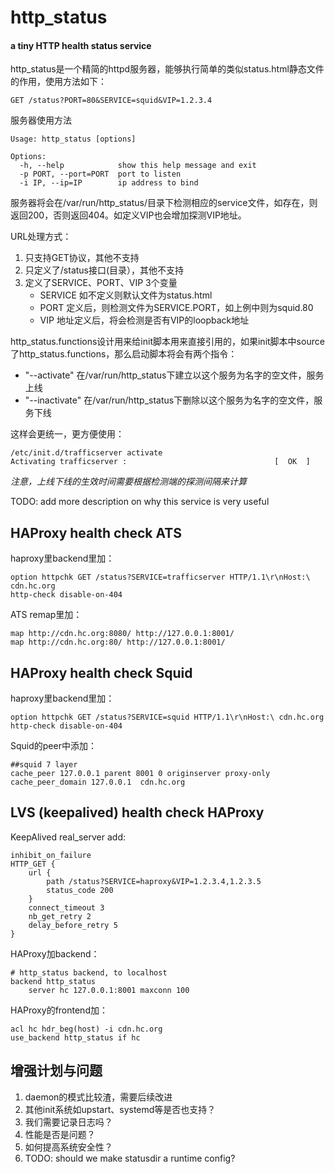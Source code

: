 # http_status #
#### a tiny HTTP health status service ####

http_status是一个精简的httpd服务器，能够执行简单的类似status.html静态文件的作用，使用方法如下：

	GET /status?PORT=80&SERVICE=squid&VIP=1.2.3.4

服务器使用方法

	Usage: http_status [options]
	
	Options:
	  -h, --help            show this help message and exit
	  -p PORT, --port=PORT  port to listen
	  -i IP, --ip=IP        ip address to bind


服务器将会在/var/run/http_status/目录下检测相应的service文件，如存在，则返回200，否则返回404。如定义VIP也会增加探测VIP地址。

URL处理方式：

1. 只支持GET协议，其他不支持
2. 只定义了/status接口(目录），其他不支持
3. 定义了SERVICE、PORT、VIP 3个变量
   * SERVICE 如不定义则默认文件为status.html
   * PORT 定义后，则检测文件为SERVICE.PORT，如上例中则为squid.80
   * VIP 地址定义后，将会检测是否有VIP的loopback地址

http_status.functions设计用来给init脚本用来直接引用的，如果init脚本中source了http_status.functions，那么启动脚本将会有两个指令：

* "--activate" 在/var/run/http_status下建立以这个服务为名字的空文件，服务上线
* "--inactivate" 在/var/run/http_status下删除以这个服务为名字的空文件，服务下线

这样会更统一，更方便使用：

	/etc/init.d/trafficserver activate
	Activating trafficserver :                                 [  OK  ]

*注意，上线下线的生效时间需要根据检测端的探测间隔来计算*

TODO: add more description on why this service is very useful
  

## HAProxy health check ATS
haproxy里backend里加：

	option httpchk GET /status?SERVICE=trafficserver HTTP/1.1\r\nHost:\ cdn.hc.org
	http-check disable-on-404

ATS remap里加：

	map http://cdn.hc.org:8080/ http://127.0.0.1:8001/
	map http://cdn.hc.org:80/ http://127.0.0.1:8001/

## HAProxy health check Squid

haproxy里backend里加：

	option httpchk GET /status?SERVICE=squid HTTP/1.1\r\nHost:\ cdn.hc.org
	http-check disable-on-404

Squid的peer中添加：

	##squid 7 layer
	cache_peer 127.0.0.1 parent 8001 0 originserver proxy-only
	cache_peer_domain 127.0.0.1  cdn.hc.org

## LVS (keepalived) health check HAProxy
KeepAlived real_server add:

    inhibit_on_failure
    HTTP_GET {
        url {
            path /status?SERVICE=haproxy&VIP=1.2.3.4,1.2.3.5
            status_code 200
        }
        connect_timeout 3
        nb_get_retry 2
        delay_before_retry 5
    }

HAProxy加backend：

	# http_status backend, to localhost
	backend http_status
	  	server hc 127.0.0.1:8001 maxconn 100
  	
HAProxy的frontend加：

	acl hc hdr_beg(host) -i cdn.hc.org
	use_backend http_status if hc


## 增强计划与问题
1. daemon的模式比较渣，需要后续改进
2. 其他init系统如upstart、systemd等是否也支持？
3. 我们需要记录日志吗？
4. 性能是否是问题？
5. 如何提高系统安全性？
6. TODO: should we make statusdir a runtime config?